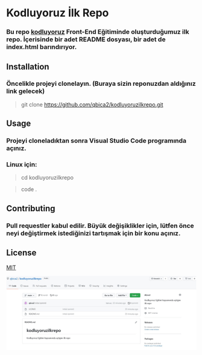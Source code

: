 # Kodluyoruz İlk Repo
### Bu repo [kodluyoruz](https://kodluyoruz.org) Front-End Eğitiminde oluşturduğumuz ilk repo. İçerisinde bir adet README dosyası, bir adet de index.html barındırıyor.

## Installation

### Öncelikle projeyi clonelayın. (Buraya sizin reponuzdan aldığınız link gelecek)

>git clone https://github.com/qbica2/kodluyoruzilkrepo.git

## Usage

### Projeyi cloneladıktan sonra Visual Studio Code programında açınız.

### Linux için:


> cd kodluyoruzilkrepo 

> code . 


## Contributing

### Pull requestler kabul edilir. Büyük değişiklikler için, lütfen önce neyi değiştirmek istediğinizi tartışmak için bir konu açınız.

## License

[MIT](https://choosealicense.com/licenses/mit/)


![](Adsız.jpg)
